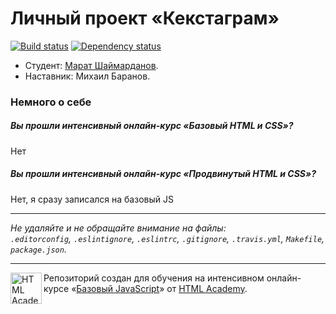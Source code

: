 # Личный проект «Кекстаграм»

[![Build status][travis-image]][travis-url]
[![Dependency status][dependency-image]][dependency-url]

* Студент: [Марат Шаймарданов](https://htmlacademy.ru/profile/id31950).
* Наставник: Михаил Баранов.

### Немного о себе

##### Вы прошли интенсивный онлайн-курс «Базовый HTML и CSS»?
 Нет

##### Вы прошли интенсивный онлайн-курс «Продвинутый HTML и CSS»?
Нет, я сразу записался на базовый JS

---

_Не удаляйте и не обращайте внимание на файлы:_<br>
_`.editorconfig`, `.eslintignore`, `.eslintrc`, `.gitignore`, `.travis.yml`, `Makefile`, `package.json`._

---

<a href="https://htmlacademy.ru/js_intensive"><img align="left" width="50" height="50" title="HTML Academy" src="https://up.htmlacademy.ru/static/img/intensive/javascript/logo-for-github.svg"></a>

Репозиторий создан для обучения на интенсивном онлайн-курсе «[Базовый JavaScript](https://htmlacademy.ru/js_intensive)» от [HTML Academy](https://htmlacademy.ru).

[travis-image]: https://travis-ci.org/htmlacademy-javascript/31950-kekstagram.svg?branch=master
[travis-url]: https://travis-ci.org/htmlacademy-javascript/31950-kekstagram
[dependency-image]: https://david-dm.org/htmlacademy-javascript/31950-kekstagram.svg?style=flat-square
[dependency-url]: https://david-dm.org/htmlacademy-javascript/31950-kekstagram
